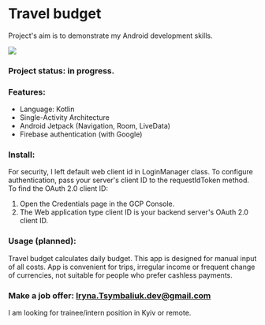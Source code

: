 # Travel budget
Project's aim is to demonstrate my Android development skills.

<img src=https://user-images.githubusercontent.com/42023359/58829222-058ad100-8650-11e9-8bf2-5b37da49b5c2.png>

### Project status: in progress.

### Features:
- Language: Kotlin
- Single-Activity Architecture
- Android Jetpack (Navigation, Room, LiveData)
- Firebase authentication (with Google)

### Install:
For security, I left default web client id in LoginManager class. To configure authentication, pass your server's client ID to the requestIdToken method. To find the OAuth 2.0 client ID:
1. Open the Credentials page in the GCP Console.
2. The Web application type client ID is your backend server's OAuth 2.0 client ID.

### Usage (planned):
Travel budget calculates daily budget. This app is designed for manual input of all costs. App is convenient for trips, irregular income or frequent change of currencies, not suitable for people who prefer cashless payments.

### Make a job offer: Iryna.Tsymbaliuk.dev@gmail.com
I am looking for trainee/intern position in Kyiv or remote.
